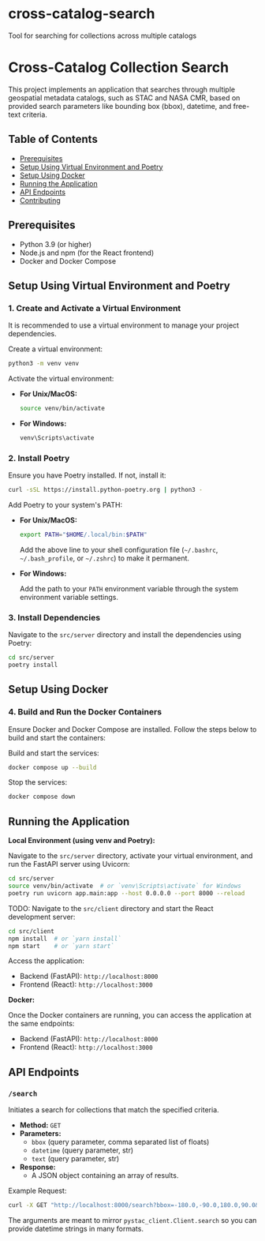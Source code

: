 # cross-catalog-search

Tool for searching for collections across multiple catalogs

# Cross-Catalog Collection Search

This project implements an application that searches through multiple geospatial metadata catalogs, such as STAC and NASA CMR, based on provided search parameters like bounding box (bbox), datetime, and free-text criteria.

## Table of Contents

- [Prerequisites](#prerequisites)
- [Setup Using Virtual Environment and Poetry](#setup-using-virtual-environment-and-poetry)
- [Setup Using Docker](#setup-using-docker)
- [Running the Application](#running-the-application)
- [API Endpoints](#api-endpoints)
- [Contributing](#contributing)

## Prerequisites

- Python 3.9 (or higher)
- Node.js and npm (for the React frontend)
- Docker and Docker Compose

## Setup Using Virtual Environment and Poetry

### 1. Create and Activate a Virtual Environment

It is recommended to use a virtual environment to manage your project dependencies.

Create a virtual environment:

```bash
python3 -m venv venv
```

Activate the virtual environment:

- **For Unix/MacOS:**

  ```bash
  source venv/bin/activate
  ```

- **For Windows:**

  ```bash
  venv\Scripts\activate
  ```

### 2. Install Poetry

Ensure you have Poetry installed. If not, install it:

```bash
curl -sSL https://install.python-poetry.org | python3 -
```

Add Poetry to your system's PATH:

- **For Unix/MacOS:**

  ```bash
  export PATH="$HOME/.local/bin:$PATH"
  ```
  
  Add the above line to your shell configuration file (`~/.bashrc`, `~/.bash_profile`, or `~/.zshrc`) to make it permanent.

- **For Windows:**

  Add the path to your `PATH` environment variable through the system environment variable settings.

### 3. Install Dependencies

Navigate to the `src/server` directory and install the dependencies using Poetry:

```bash
cd src/server
poetry install
```

## Setup Using Docker

### 4. Build and Run the Docker Containers

Ensure Docker and Docker Compose are installed. Follow the steps below to build and start the containers:

Build and start the services:

```bash
docker compose up --build
```

Stop the services:

```bash
docker compose down
```

## Running the Application

**Local Environment (using venv and Poetry):**

Navigate to the `src/server` directory, activate your virtual environment, and run the FastAPI server using Uvicorn:

```bash
cd src/server
source venv/bin/activate  # or `venv\Scripts\activate` for Windows
poetry run uvicorn app.main:app --host 0.0.0.0 --port 8000 --reload
```

TODO: Navigate to the `src/client` directory and start the React development server:

```bash
cd src/client
npm install  # or `yarn install`
npm start    # or `yarn start`
```

Access the application:

- Backend (FastAPI): `http://localhost:8000`
- Frontend (React): `http://localhost:3000`

**Docker:**

Once the Docker containers are running, you can access the application at the same endpoints:

- Backend (FastAPI): `http://localhost:8000`
- Frontend (React): `http://localhost:3000`

## API Endpoints

### `/search`

Initiates a search for collections that match the specified criteria.

- **Method:** `GET`
- **Parameters:**
  - `bbox` (query parameter, comma separated list of floats)
  - `datetime` (query parameter, str)
  - `text` (query parameter, str)
- **Response:**
  - A JSON object containing an array of results.

Example Request:

```bash
curl -X GET "http://localhost:8000/search?bbox=-180.0,-90.0,180.0,90.0&datetime=2020-01-01T00:00:00Z/2020-12-31T23:59:59Z&keywords=test&description=sample"
```

The arguments are meant to mirror `pystac_client.Client.search` so you can provide datetime strings in many formats.
